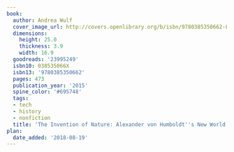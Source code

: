 ```yaml
---
book:
  author: Andrea Wulf
  cover_image_url: http://covers.openlibrary.org/b/isbn/9780385350662-L.jpg
  dimensions:
    height: 25.0
    thickness: 3.9
    width: 16.9
  goodreads: '23995249'
  isbn10: 038535066X
  isbn13: '9780385350662'
  pages: 473
  publication_year: '2015'
  spine_color: '#695748'
  tags:
  - tech
  - history
  - nonfiction
  title: 'The Invention of Nature: Alexander von Humboldt''s New World'
plan:
  date_added: '2018-08-19'
---
```

